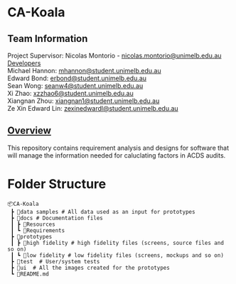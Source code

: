 # CA-Koala

## Team Information

Project Supervisor: Nicolas Montorio - nicolas.montorio@unimelb.edu.au\
<ins>Developers</ins>\
Michael Hannon: mhannon@student.unimelb.edu.au\
Edward Bond: erbond@student.unimelb.edu.au\
Sean Wong: seanw4@student.unimelb.edu.au\
Xi Zhao: xzzhao6@student.unimelb.edu.au\
Xiangnan Zhou: xiangnan1@student.unimelb.edu.au\
Ze Xin Edward Lin: zexinedwardl@student.unimelb.edu.au

## <ins>Overview</ins>

This repository contains requirement analysis and designs for software that will manage the information needed for caluclating factors in ACDS audits.

# Folder Structure

```
📦CA-Koala
 ┣ 📂data samples # All data used as an input for prototypes
 ┣ 📂docs # Documentation files
 ┃ ┣ 📂Resources
 ┃ ┗ 📂Requirements
 ┣ 📂prototypes
 ┃ ┣ 📂high fidelity # high fidelity files (screens, source files and so on)
 ┃ ┗ 📂low fidelity # low fidelity files (screens, mockups and so on)
 ┣ 📂test  # User/system tests
 ┣ 📂ui  # All the images created for the prototypes
 ┗ 📜README.md
```
